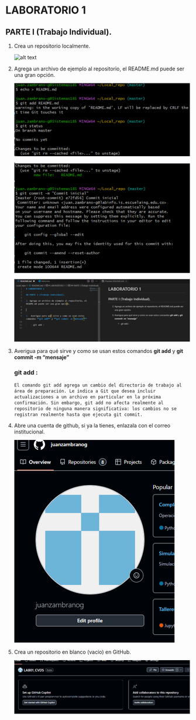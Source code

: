 # LABORATORIO 1

## PARTE I (Trabajo Individual).

1.	Crea un repositorio localmente.
   

    ![alt text](img\image-1.png)
3. Agrega un archivo de ejemplo al repositorio, el README.md puede ser una gran opción.

    ![alt text](img\image3.png)


    ![alt text](img\image4.png)


    ![alt text](img\image.png)

4.	Averigua para qué sirve y como se usan estos comandos **git add** y **git commit -m “mensaje”**

    ### git add :
        El comando git add agrega un cambio del directorio de trabajo al área de preparación. Le indica a Git que desea incluir actualizaciones a un archivo en particular en la próxima confirmación. Sin embargo, git add no afecta realmente al repositorio de ninguna manera significativa: los cambios no se registran realmente hasta que ejecuta git commit.
5. Abre una cuenta de github, si ya la tienes, enlazala con el correo institucional.

    ![alt text](img\image5.png)

        
6. Crea un repositorio en blanco (vacío) en GitHub.        

    ![alt text](img\image1.png)



